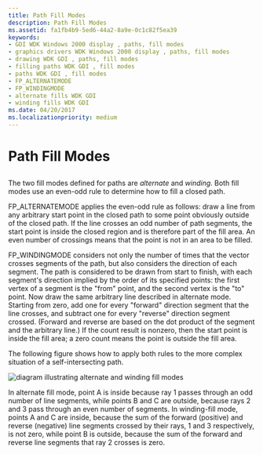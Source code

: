 ```yaml
---
title: Path Fill Modes
description: Path Fill Modes
ms.assetid: fa1fb4b9-5ed6-44a2-8a9e-0c1c82f5ea39
keywords:
- GDI WDK Windows 2000 display , paths, fill modes
- graphics drivers WDK Windows 2000 display , paths, fill modes
- drawing WDK GDI , paths, fill modes
- filling paths WDK GDI , fill modes
- paths WDK GDI , fill modes
- FP_ALTERNATEMODE
- FP_WINDINGMODE
- alternate fills WDK GDI
- winding fills WDK GDI
ms.date: 04/20/2017
ms.localizationpriority: medium
---
```


# Path Fill Modes


## <span id="ddk_path_fill_modes_gg"></span><span id="DDK_PATH_FILL_MODES_GG"></span>


The two fill modes defined for paths are *alternate* and *winding*. Both fill modes use an even-odd rule to determine how to fill a closed path.

FP\_ALTERNATEMODE applies the even-odd rule as follows: draw a line from any arbitrary start point in the closed path to some point obviously outside of the closed path. If the line crosses an odd number of path segments, the start point is inside the closed region and is therefore part of the fill area. An even number of crossings means that the point is not in an area to be filled.

FP\_WINDINGMODE considers not only the number of times that the vector crosses segments of the path, but also considers the direction of each segment. The path is considered to be drawn from start to finish, with each segment's direction implied by the order of its specified points: the first vertex of a segment is the "from" point, and the second vertex is the "to" point. Now draw the same arbitrary line described in alternate mode. Starting from zero, add one for every "forward" direction segment that the line crosses, and subtract one for every "reverse" direction segment crossed. (Forward and reverse are based on the dot product of the segment and the arbitrary line.) If the count result is nonzero, then the start point is inside the fill area; a zero count means the point is outside the fill area.

The following figure shows how to apply both rules to the more complex situation of a self-intersecting path.

![diagram illustrating alternate and winding fill modes](images/102-03.png)

In alternate fill mode, point A is inside because ray 1 passes through an odd number of line segments, while points B and C are outside, because rays 2 and 3 pass through an even number of segments. In winding-fill mode, points A and C are inside, because the sum of the forward (positive) and reverse (negative) line segments crossed by their rays, 1 and 3 respectively, is not zero, while point B is outside, because the sum of the forward and reverse line segments that ray 2 crosses is zero.

 

 





